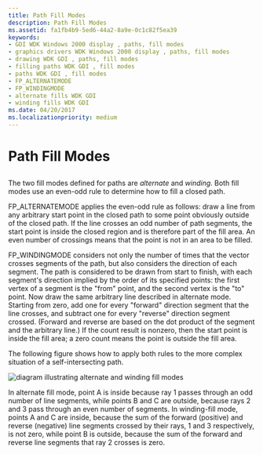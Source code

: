 ```yaml
---
title: Path Fill Modes
description: Path Fill Modes
ms.assetid: fa1fb4b9-5ed6-44a2-8a9e-0c1c82f5ea39
keywords:
- GDI WDK Windows 2000 display , paths, fill modes
- graphics drivers WDK Windows 2000 display , paths, fill modes
- drawing WDK GDI , paths, fill modes
- filling paths WDK GDI , fill modes
- paths WDK GDI , fill modes
- FP_ALTERNATEMODE
- FP_WINDINGMODE
- alternate fills WDK GDI
- winding fills WDK GDI
ms.date: 04/20/2017
ms.localizationpriority: medium
---
```


# Path Fill Modes


## <span id="ddk_path_fill_modes_gg"></span><span id="DDK_PATH_FILL_MODES_GG"></span>


The two fill modes defined for paths are *alternate* and *winding*. Both fill modes use an even-odd rule to determine how to fill a closed path.

FP\_ALTERNATEMODE applies the even-odd rule as follows: draw a line from any arbitrary start point in the closed path to some point obviously outside of the closed path. If the line crosses an odd number of path segments, the start point is inside the closed region and is therefore part of the fill area. An even number of crossings means that the point is not in an area to be filled.

FP\_WINDINGMODE considers not only the number of times that the vector crosses segments of the path, but also considers the direction of each segment. The path is considered to be drawn from start to finish, with each segment's direction implied by the order of its specified points: the first vertex of a segment is the "from" point, and the second vertex is the "to" point. Now draw the same arbitrary line described in alternate mode. Starting from zero, add one for every "forward" direction segment that the line crosses, and subtract one for every "reverse" direction segment crossed. (Forward and reverse are based on the dot product of the segment and the arbitrary line.) If the count result is nonzero, then the start point is inside the fill area; a zero count means the point is outside the fill area.

The following figure shows how to apply both rules to the more complex situation of a self-intersecting path.

![diagram illustrating alternate and winding fill modes](images/102-03.png)

In alternate fill mode, point A is inside because ray 1 passes through an odd number of line segments, while points B and C are outside, because rays 2 and 3 pass through an even number of segments. In winding-fill mode, points A and C are inside, because the sum of the forward (positive) and reverse (negative) line segments crossed by their rays, 1 and 3 respectively, is not zero, while point B is outside, because the sum of the forward and reverse line segments that ray 2 crosses is zero.

 

 





